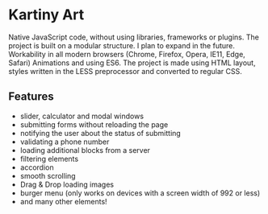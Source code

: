 # Kartiny Art


Native JavaScript code, without using libraries, frameworks or plugins.
The project is built on a modular structure. I plan to expand in the future.
Workability in all modern browsers (Chrome, Firefox, Opera, IE11, Edge, Safari)
Animations and using ES6.
The project is made using HTML layout, styles written in the LESS preprocessor and converted to regular CSS.

## Features

- slider, calculator and modal windows
- submitting forms without reloading the page
- notifying the user about the status of submitting
- validating a phone number
- loading additional blocks from a server
- filtering elements
- accordion
- smooth scrolling
- Drag & Drop loading images
- burger menu (only works on devices with a screen width of 992 or less)
- and many other elements!
